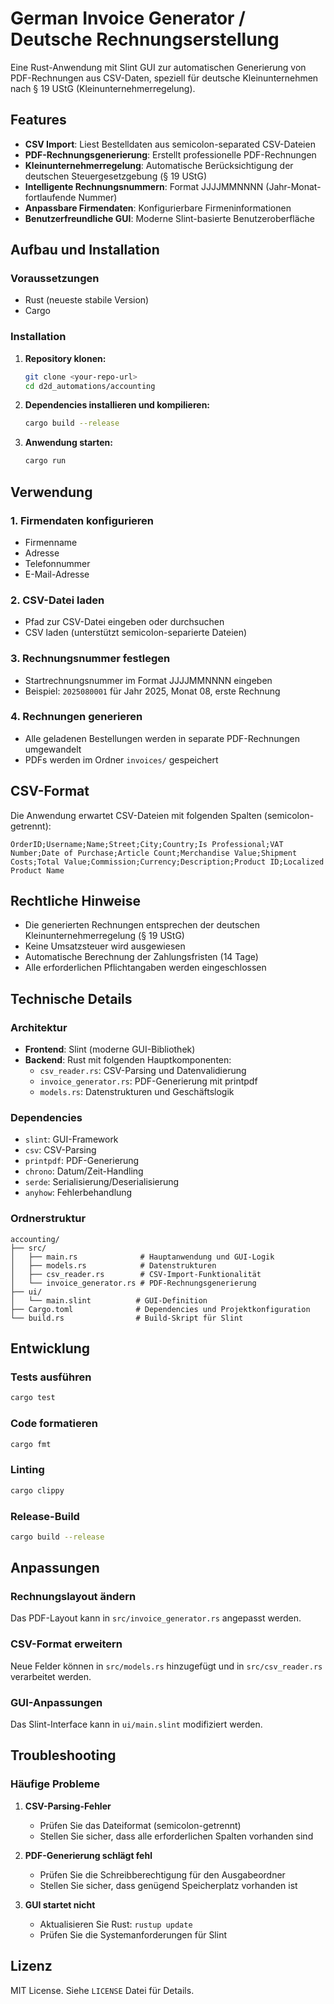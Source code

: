 # German Invoice Generator / Deutsche Rechnungserstellung

Eine Rust-Anwendung mit Slint GUI zur automatischen Generierung von PDF-Rechnungen aus CSV-Daten, speziell für deutsche Kleinunternehmen nach § 19 UStG (Kleinunternehmerregelung).

## Features

- **CSV Import**: Liest Bestelldaten aus semicolon-separated CSV-Dateien
- **PDF-Rechnungsgenerierung**: Erstellt professionelle PDF-Rechnungen
- **Kleinunternehmerregelung**: Automatische Berücksichtigung der deutschen Steuergesetzgebung (§ 19 UStG)
- **Intelligente Rechnungsnummern**: Format JJJJMMNNNN (Jahr-Monat-fortlaufende Nummer)
- **Anpassbare Firmendaten**: Konfigurierbare Firmeninformationen
- **Benutzerfreundliche GUI**: Moderne Slint-basierte Benutzeroberfläche

## Aufbau und Installation

### Voraussetzungen

- Rust (neueste stabile Version)
- Cargo

### Installation

1. **Repository klonen:**
   ```bash
   git clone <your-repo-url>
   cd d2d_automations/accounting
   ```

2. **Dependencies installieren und kompilieren:**
   ```bash
   cargo build --release
   ```

3. **Anwendung starten:**
   ```bash
   cargo run
   ```

## Verwendung

### 1. Firmendaten konfigurieren
- Firmenname
- Adresse
- Telefonnummer
- E-Mail-Adresse

### 2. CSV-Datei laden
- Pfad zur CSV-Datei eingeben oder durchsuchen
- CSV laden (unterstützt semicolon-separierte Dateien)

### 3. Rechnungsnummer festlegen
- Startrechnungsnummer im Format JJJJMMNNNN eingeben
- Beispiel: `2025080001` für Jahr 2025, Monat 08, erste Rechnung

### 4. Rechnungen generieren
- Alle geladenen Bestellungen werden in separate PDF-Rechnungen umgewandelt
- PDFs werden im Ordner `invoices/` gespeichert

## CSV-Format

Die Anwendung erwartet CSV-Dateien mit folgenden Spalten (semicolon-getrennt):

```
OrderID;Username;Name;Street;City;Country;Is Professional;VAT Number;Date of Purchase;Article Count;Merchandise Value;Shipment Costs;Total Value;Commission;Currency;Description;Product ID;Localized Product Name
```

## Rechtliche Hinweise

- Die generierten Rechnungen entsprechen der deutschen Kleinunternehmerregelung (§ 19 UStG)
- Keine Umsatzsteuer wird ausgewiesen
- Automatische Berechnung der Zahlungsfristen (14 Tage)
- Alle erforderlichen Pflichtangaben werden eingeschlossen

## Technische Details

### Architektur

- **Frontend**: Slint (moderne GUI-Bibliothek)
- **Backend**: Rust mit folgenden Hauptkomponenten:
  - `csv_reader.rs`: CSV-Parsing und Datenvalidierung
  - `invoice_generator.rs`: PDF-Generierung mit printpdf
  - `models.rs`: Datenstrukturen und Geschäftslogik

### Dependencies

- `slint`: GUI-Framework
- `csv`: CSV-Parsing
- `printpdf`: PDF-Generierung
- `chrono`: Datum/Zeit-Handling
- `serde`: Serialisierung/Deserialisierung
- `anyhow`: Fehlerbehandlung

### Ordnerstruktur

```
accounting/
├── src/
│   ├── main.rs              # Hauptanwendung und GUI-Logik
│   ├── models.rs            # Datenstrukturen
│   ├── csv_reader.rs        # CSV-Import-Funktionalität
│   └── invoice_generator.rs # PDF-Rechnungsgenerierung
├── ui/
│   └── main.slint          # GUI-Definition
├── Cargo.toml              # Dependencies und Projektkonfiguration
└── build.rs                # Build-Skript für Slint
```

## Entwicklung

### Tests ausführen
```bash
cargo test
```

### Code formatieren
```bash
cargo fmt
```

### Linting
```bash
cargo clippy
```

### Release-Build
```bash
cargo build --release
```

## Anpassungen

### Rechnungslayout ändern
Das PDF-Layout kann in `src/invoice_generator.rs` angepasst werden.

### CSV-Format erweitern
Neue Felder können in `src/models.rs` hinzugefügt und in `src/csv_reader.rs` verarbeitet werden.

### GUI-Anpassungen
Das Slint-Interface kann in `ui/main.slint` modifiziert werden.

## Troubleshooting

### Häufige Probleme

1. **CSV-Parsing-Fehler**
   - Prüfen Sie das Dateiformat (semicolon-getrennt)
   - Stellen Sie sicher, dass alle erforderlichen Spalten vorhanden sind

2. **PDF-Generierung schlägt fehl**
   - Prüfen Sie die Schreibberechtigung für den Ausgabeordner
   - Stellen Sie sicher, dass genügend Speicherplatz vorhanden ist

3. **GUI startet nicht**
   - Aktualisieren Sie Rust: `rustup update`
   - Prüfen Sie die Systemanforderungen für Slint

## Lizenz

MIT License. Siehe `LICENSE` Datei für Details.
